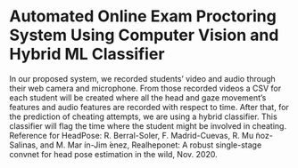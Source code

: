 # Automated Online Exam Proctoring System Using Computer Vision and Hybrid ML Classifier
In our proposed system, we recorded students’ video and audio through their web camera and microphone. From those recorded videos a CSV for each student will be created where all the head and gaze movement’s features and audio features are recorded with respect to time. After that, for the prediction of cheating attempts, we are using a hybrid classifier. This classifier will flag the time where the student might be involved in cheating.
Reference for HeadPose: R. Berral-Soler, F. Madrid-Cuevas, R. Mu ̃noz-Salinas, and M. Mar ́ın-Jim ́enez,
Realheponet: A robust single-stage convnet for head pose estimation in the wild,
Nov. 2020.
